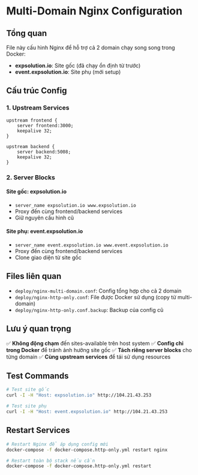 # Multi-Domain Nginx Configuration

## Tổng quan
File này cấu hình Nginx để hỗ trợ cả 2 domain chạy song song trong Docker:

- **expsolution.io**: Site gốc (đã chạy ổn định từ trước)
- **event.expsolution.io**: Site phụ (mới setup)

## Cấu trúc Config

### 1. Upstream Services
```nginx
upstream frontend {
    server frontend:3000;
    keepalive 32;
}

upstream backend {
    server backend:5008;
    keepalive 32;
}
```

### 2. Server Blocks

#### Site gốc: expsolution.io
- `server_name expsolution.io www.expsolution.io`
- Proxy đến cùng frontend/backend services
- Giữ nguyên cấu hình cũ

#### Site phụ: event.expsolution.io  
- `server_name event.expsolution.io www.event.expsolution.io`
- Proxy đến cùng frontend/backend services
- Clone giao diện từ site gốc

## Files liên quan

- `deploy/nginx-multi-domain.conf`: Config tổng hợp cho cả 2 domain
- `deploy/nginx-http-only.conf`: File được Docker sử dụng (copy từ multi-domain)
- `deploy/nginx-http-only.conf.backup`: Backup của config cũ

## Lưu ý quan trọng

✅ **Không động chạm** đến sites-available trên host system
✅ **Config chỉ trong Docker** để tránh ảnh hưởng site gốc
✅ **Tách riêng server blocks** cho từng domain
✅ **Cùng upstream services** để tái sử dụng resources

## Test Commands

```bash
# Test site gốc
curl -I -H "Host: expsolution.io" http://104.21.43.253

# Test site phụ  
curl -I -H "Host: event.expsolution.io" http://104.21.43.253
```

## Restart Services

```bash
# Restart Nginx để áp dụng config mới
docker-compose -f docker-compose.http-only.yml restart nginx

# Restart toàn bộ stack nếu cần
docker-compose -f docker-compose.http-only.yml restart
```
